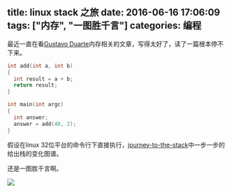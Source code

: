 title: linux stack 之旅
date: 2016-06-16 17:06:09
tags: ["内存", "一图胜千言"]
categories: 编程
---

最近一直在看[Gustavo Duarte](http://duartes.org/gustavo/blog/)内存相关的文章，写得太好了，读了一篇根本停不下来。
```C
int add(int a, int b)
{
  int result = a + b;
  return result;
}

int main(int argc)
{
  int answer;
  answer = add(40, 2);
}
```
假设在linux 32位平台的命令行下直接执行，[journey-to-the-stack](http://duartes.org/gustavo/blog/post/journey-to-the-stack/)中一步一步的给出栈的变化图谱。


还是一图胜千言啊。

![](http://7teb9r.com1.z0.glb.clouddn.com/callSequence.png)
